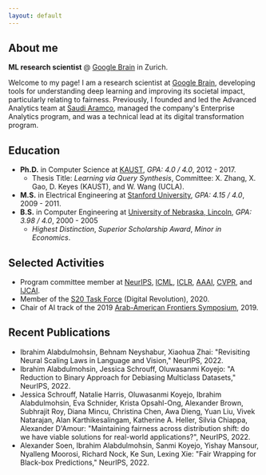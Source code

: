 ```yaml
---
layout: default
---
```


## About me

**ML research scientist** @ [Google Brain](https://research.google/teams/brain/) in Zurich. 

Welcome to my page! I am a research scientist at [Google Brain](https://research.google/teams/brain/), developing tools for understanding deep learning and improving its societal impact, particularly relating to fairness. Previously, I founded and led the Advanced Analytics team at [Saudi Aramco](https://www.aramco.com/), managed the company's Enterprise Analytics program, and was a technical lead at its digital transformation program. 


## Education

- **Ph.D.** in Computer Science at [KAUST](https://www.kaust.edu.sa/), _GPA: 4.0 / 4.0_, 2012 - 2017.
  - Thesis Title: _Learning via Query Synthesis_, Committee: X. Zhang, X. Gao, D. Keyes (KAUST), and W. Wang (UCLA).
- **M.S.** in Electrical Engineering at [Stanford University](https://www.stanford.edu/), _GPA: 4.15 / 4.0_, 2009 - 2011. 
- **B.S.** in Computer Engineering at [University of Nebraska, Lincoln](https://www.unl.edu/),  _GPA: 3.98 / 4.0_, 2000 - 2005 
  - _Highest Distinction_, _Superior Scholarship Award_, _Minor in Economics_.

## Selected Activities
- Program committee member at [NeurIPS](https://nips.cc/), [ICML](https://icml.cc/), [ICLR](https://iclr.cc/), [AAAI](https://aaai.org/Conferences/AAAI-22/), [CVPR](https://cvpr2023.thecvf.com/), and [IJCAI](https://ijcai-22.org/).
- Member of the [S20 Task Force](https://s20saudiarabia.org.sa/theme.html) (Digital Revolution), 2020.
- Chair of AI track of the 2019 [Arab-American Frontiers Symposium](https://www.nationalacademies.org/our-work/arab-american-frontiers-of-science-engineering-and-medicine), 2019.

## Recent Publications
- Ibrahim Alabdulmohsin, Behnam Neyshabur, Xiaohua Zhai: "Revisiting Neural Scaling Laws in Language and Vision," NeurIPS, 2022.
- Ibrahim Alabdulmohsin, Jessica Schrouff, Oluwasanmi Koyejo: "A Reduction to Binary Approach for Debiasing Multiclass Datasets,"  NeurIPS, 2022.
- Jessica Schrouff, Natalie Harris, Oluwasanmi Koyejo, Ibrahim Alabdulmohsin, Eva Schnider, Krista Opsahl-Ong, Alexander Brown, Subhrajit Roy, Diana Mincu, Christina Chen, Awa Dieng, Yuan Liu, Vivek Natarajan, Alan Karthikesalingam, Katherine A. Heller, Silvia Chiappa, Alexander D'Amour: "Maintaining fairness across distribution shift: do we have viable solutions for real-world applications?", NeurIPS, 2022.
- Alexander Soen, Ibrahim Alabdulmohsin, Sanmi Koyejo, Yishay Mansour, Nyalleng Moorosi, Richard Nock, Ke Sun, Lexing Xie: 
"Fair Wrapping for Black-box Predictions," NeurIPS, 2022.


